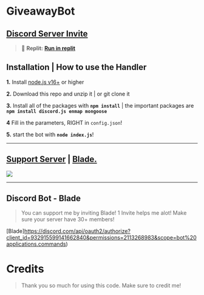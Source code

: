 # GiveawayBot

## [**Discord Server Invite**](https://discord.gg/GudQ2PkyGk)
> 🎉 **Replit:** [**Run in replit**](https://github.com/ZenNotFound/Advanced-Giveaway-Bot#replit)

## Installation | How to use the Handler

 **1.** Install [node.js v16+](https://nodejs.org/) or higher

 **2.** Download this repo and unzip it    |    or git clone it

 **3.** Install all of the packages with **`npm install`**     |  the important packages are   **`npm install discord.js enmap mongoose`**

 **4** Fill in the parameters, RIGHT in `config.json`!

 **5.** start the bot with **`node index.js`**!
  
***

## [Support Server](https://discord.gg/GudQ2PkyG) | [Blade.](https://discord.com/api/oauth2/authorize?client_id=932915599141662840&permissions=2113268983&scope=bot%20applications.commands)
<a href="https://discord.gg/GudQ2PkyG)"><img src="https://discord.com/api/guilds/926774781536268318/widget.png?style=banner2"></a>

***

## Discord Bot - Blade

> You can support me by inviting Blade! 1 Invite helps me alot! Make sure your server have 30+ members!

[Blade]https://discord.com/api/oauth2/authorize?client_id=932915599141662840&permissions=2113268983&scope=bot%20applications.commands)
# Credits

> Thank you so much for using this code. Make sure to credit me!
